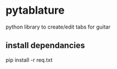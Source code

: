 # pytablature

python library to create/edit tabs for guitar

## install dependancies

pip install -r req.txt
